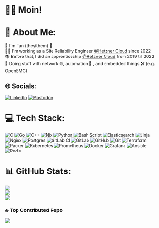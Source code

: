 # 👋🏻 Moin!

# 💫 About Me:
👋 I'm Tan (they/them) 🌈  <br>👨‍💻 I'm working as a Site Reliability Engineer [@Hetzner Cloud](https://github.com/hetznercloud) since 2022  <br>📚 Before that, I did an apprenticeship [@Hetzner Cloud](https://github.com/hetznercloud) from 2019 till 2022  <br>🔧 Doing stuff with network 🌐, automation 🤖 , and embedded things 🛠️ (e.g. OpenBMC)


## 🌐 Socials:
[![LinkedIn](https://img.shields.io/badge/LinkedIn-%230077B5.svg?style=for-the-badge&logo=linkedinn&logoColor=white)](https://linkedin.com/in/tan-siewert) [![Mastodon](https://img.shields.io/badge/-MASTODON-%232B90D9?style=for-the-badge&logo=mastodon&logoColor=white)](https://mastodon.social/@wyldtom@chaos.social) 

# 💻 Tech Stack:
![C](https://img.shields.io/badge/c-%2300599C.svg?style=for-the-badge&logo=c&logoColor=white) ![Go](https://img.shields.io/badge/go-%2300ADD8.svg?style=for-the-badge&logo=go&logoColor=white) ![C++](https://img.shields.io/badge/c++-%2300599C.svg?style=for-the-badge&logo=c%2B%2B&logoColor=white) ![Nix](https://img.shields.io/badge/NIX-5277C3.svg?style=for-the-badge&logo=NixOS&logoColor=white) ![Python](https://img.shields.io/badge/python-3670A0?style=for-the-badge&logo=python&logoColor=ffdd54) ![Bash Script](https://img.shields.io/badge/bash_script-%23121011.svg?style=for-the-badge&logo=gnu-bash&logoColor=white) ![Elasticsearch](https://img.shields.io/badge/elasticsearch-%230377CC.svg?style=for-the-badge&logo=elasticsearch&logoColor=white) ![Jinja](https://img.shields.io/badge/jinja-white.svg?style=for-the-badge&logo=jinja&logoColor=black) ![Nginx](https://img.shields.io/badge/nginx-%23009639.svg?style=for-the-badge&logo=nginx&logoColor=white) ![Postgres](https://img.shields.io/badge/postgres-%23316192.svg?style=for-the-badge&logo=postgresql&logoColor=white) ![GitLab CI](https://img.shields.io/badge/gitlab%20CI-%23181717.svg?style=for-the-badge&logo=gitlab&logoColor=white) ![GitLab](https://img.shields.io/badge/gitlab-%23181717.svg?style=for-the-badge&logo=gitlab&logoColor=white) ![GitHub](https://img.shields.io/badge/github-%23121011.svg?style=for-the-badge&logo=github&logoColor=white) ![Git](https://img.shields.io/badge/git-%23F05033.svg?style=for-the-badge&logo=git&logoColor=white) ![Terraform](https://img.shields.io/badge/terraform-%235835CC.svg?style=for-the-badge&logo=terraform&logoColor=white) ![Packer](https://img.shields.io/badge/packer-%23E7EEF0.svg?style=for-the-badge&logo=packer&logoColor=%2302A8EF) ![Kubernetes](https://img.shields.io/badge/kubernetes-%23326ce5.svg?style=for-the-badge&logo=kubernetes&logoColor=white) ![Prometheus](https://img.shields.io/badge/Prometheus-E6522C?style=for-the-badge&logo=Prometheus&logoColor=white) ![Docker](https://img.shields.io/badge/docker-%230db7ed.svg?style=for-the-badge&logo=docker&logoColor=white) ![Grafana](https://img.shields.io/badge/grafana-%23F46800.svg?style=for-the-badge&logo=grafana&logoColor=white) ![Ansible](https://img.shields.io/badge/ansible-%231A1918.svg?style=for-the-badge&logo=ansible&logoColor=white) ![Redis](https://img.shields.io/badge/redis-%23DD0031.svg?style=for-the-badge&logo=redis&logoColor=white)
# 📊 GitHub Stats:
![](https://github-readme-stats.vercel.app/api?username=sinuscosinustan&theme=dark&hide_border=true&include_all_commits=false&count_private=false)<br/>
![](https://github-readme-streak-stats.herokuapp.com/?user=sinuscosinustan&theme=dark&hide_border=true)<br/>
![](https://github-readme-stats.vercel.app/api/top-langs/?username=sinuscosinustan&theme=dark&hide_border=true&include_all_commits=false&count_private=false&layout=compact&hide=java)

### 🔝 Top Contributed Repo
![](https://github-contributor-stats.vercel.app/api?username=sinuscosinustan&limit=5&theme=dark&combine_all_yearly_contributions=true)

<!-- Proudly created with GPRM ( https://gprm.itsvg.in ) -->
